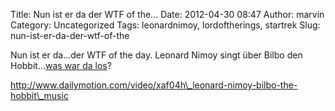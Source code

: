 Title: Nun ist er da der WTF of the...
Date: 2012-04-30 08:47
Author: marvin
Category: Uncategorized
Tags: leonardnimoy, lordoftherings, startrek
Slug: nun-ist-er-da-der-wtf-of-the

Nun ist er da...der WTF of the day. Leonard Nimoy singt über Bilbo den
Hobbit...[was war da
los](http://en.wikipedia.org/wiki/The_Ballad_of_Bilbo_Baggins)?

http://www.dailymotion.com/video/xaf04h\_leonard-nimoy-bilbo-the-hobbit\_music

